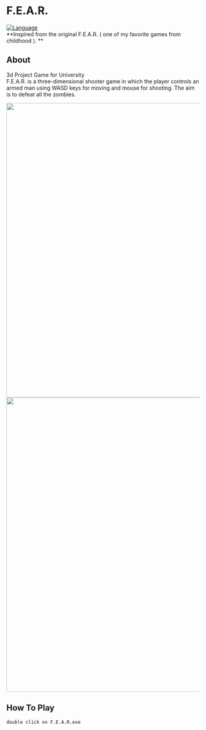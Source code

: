 # F.E.A.R.    
[![Language](https://img.shields.io/badge/language-lua-blue.svg?style=flat)](https://www.lua.org)  
**Inspired from the original F.E.A.R. ( one of my favorite games from childhood ). **

## About  
3d Project Game for University  
F.E.A.R. is a three-dimensional shooter game in which the player controls an armed man using WASD keys for moving and mouse for shooting.
The aim is to defeat all the zombies.  

<img src="https://i.imgur.com/3gsODqL.png" width="1366" height="768" />   
<img src="https://i.imgur.com/zeMQV0w.png" width="1366" height="768" />   

## How To Play   

```bash   
double click on F.E.A.R.exe  
```  
